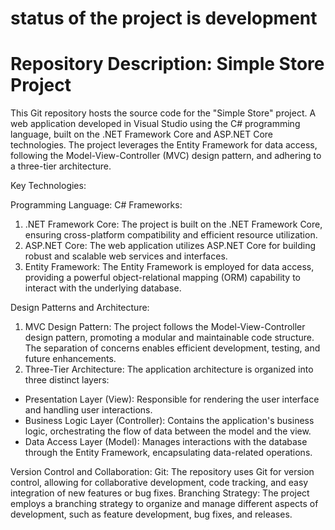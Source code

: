 # status of the project is development
# Repository Description: Simple Store Project

This Git repository hosts the source code for the "Simple Store" project. A web application developed in Visual Studio using the C# programming language, built on the .NET Framework Core and ASP.NET Core technologies. 
The project leverages the Entity Framework for data access, following the Model-View-Controller (MVC) design pattern, and adhering to a three-tier architecture.

Key Technologies:

Programming Language: C#
Frameworks:
1. .NET Framework Core: 
The project is built on the .NET Framework Core, ensuring cross-platform compatibility and efficient resource utilization.
2. ASP.NET Core: 
The web application utilizes ASP.NET Core for building robust and scalable web services and interfaces.
3. Entity Framework: 
The Entity Framework is employed for data access, providing a powerful object-relational mapping (ORM) capability to interact with the underlying database. 

Design Patterns and Architecture:
1. MVC Design Pattern: 
The project follows the Model-View-Controller design pattern, promoting a modular and maintainable code structure. 
The separation of concerns enables efficient development, testing, and future enhancements.
2. Three-Tier Architecture: 
The application architecture is organized into three distinct layers:
- Presentation Layer (View): Responsible for rendering the user interface and handling user interactions.
- Business Logic Layer (Controller): Contains the application's business logic, orchestrating the flow of data between the model and the view.
- Data Access Layer (Model): Manages interactions with the database through the Entity Framework, encapsulating data-related operations.

Version Control and Collaboration:
Git: The repository uses Git for version control, allowing for collaborative development, code tracking, and easy integration of new features or bug fixes.
Branching Strategy: The project employs a branching strategy to organize and manage different aspects of development, such as feature development, bug fixes, and releases.